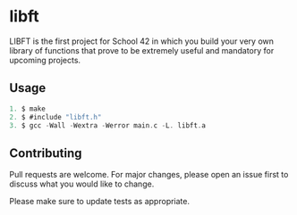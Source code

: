 # libft

LIBFT is the first project for School 42 in which you build your very own library of functions that prove to be extremely useful and mandatory for upcoming projects.

## Usage

```C
1. $ make
2. $ #include "libft.h"
3. $ gcc -Wall -Wextra -Werror main.c -L. libft.a
```
## Contributing
Pull requests are welcome. For major changes, please open an issue first to discuss what you would like to change.

Please make sure to update tests as appropriate.
